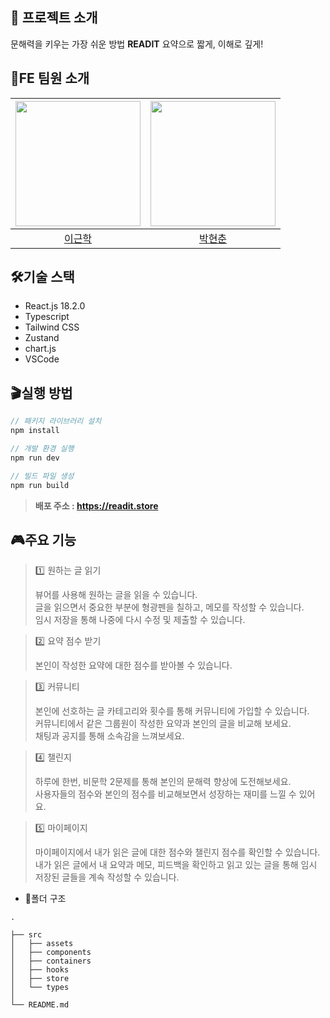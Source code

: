 ## 💬 프로젝트 소개

문해력을 키우는 가장 쉬운 방법 **READIT** 요약으로 짧게, 이해로 깊게!

## 🙋FE 팀원 소개

| <img src="https://github.com/gnaak.png" width="200" height="200"> | <img src="" width="200" height="200"> | 
| :-------------------------------------------------------------------: | :------------------------------------------------------------------: | 
|           [이근학](https://github.com/gnaak)                 |                [박현춘](https://github.com/)                 |             

## 🛠️기술 스택

- React.js 18.2.0
- Typescript
- Tailwind CSS
- Zustand
- chart.js 
- VSCode

## 🎬실행 방법

```jsx
// 패키지 라이브러리 설치
npm install

// 개발 환경 실행
npm run dev

// 빌드 파일 생성
npm run build
```

> **배포 주소 : https://readit.store**


## 🎮주요 기능

> 1️⃣ 원하는 글 읽기
>
> 뷰어를 사용해 원하는 글을 읽을 수 있습니다.<br>글을 읽으면서 중요한 부분에 형광펜을 칠하고, 메모를 작성할 수 있습니다.<br>임시 저장을 통해 나중에 다시 수정 및 제출할 수 있습니다.

> 2️⃣ 요약 점수 받기
>
> 본인이 작성한 요약에 대한 점수를 받아볼 수 있습니다.

> 3️⃣ 커뮤니티
>
> 본인에 선호하는 글 카테고리와 횟수를 통해 커뮤니티에 가입할 수 있습니다.<br>커뮤니티에서 같은 그룹원이 작성한 요약과 본인의 글을 비교해 보세요.<br>채팅과 공지를 통해 소속감을 느껴보세요.

> 4️⃣ 챌린지
>
> 하루에 한번, 비문학 2문제를 통해 본인의 문해력 향상에 도전해보세요.<br>사용자들의 점수와 본인의 점수를 비교해보면서 성장하는 재미를 느낄 수 있어요.

> 5️⃣ 마이페이지
> 
> 마이페이지에서 내가 읽은 글에 대한 점수와 챌린지 점수를 확인할 수 있습니다.<br>내가 읽은 글에서 내 요약과 메모, 피드백을 확인하고 읽고 있는 글을 통해 임시 저장된 글들을 계속 작성할 수 있습니다.

- 📁폴더 구조

```
.

├── src
│   ├── assets
│   ├── components
│   ├── containers
│   ├── hooks
│   ├── store
│   └── types
│   
└── README.md
```
